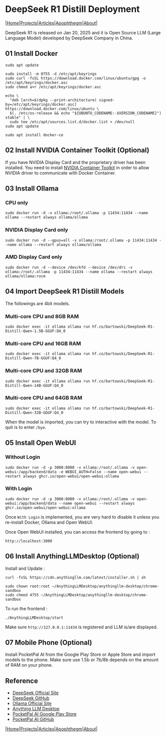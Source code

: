 # DeepSeek R1 Distill Deployment

|[Home](/README.md)|[Projects](/projects.md)|[Articles](/articles.md)|[Apophthegm](/apophthegm.md)|[About](/about.md)|

DeepSeek R1 is released on Jan 20, 2025 and it is Open Source LLM (Large Language Model) developed by DeepSeek Company in China.

## 01 Install Docker

```
sudo apt update

sudo install -m 0755 -d /etc/apt/keyrings
sudo curl -fsSL https://download.docker.com/linux/ubuntu/gpg -o /etc/apt/keyrings/docker.asc
sudo chmod a+r /etc/apt/keyrings/docker.asc

echo \
  "deb [arch=$(dpkg --print-architecture) signed-by=/etc/apt/keyrings/docker.asc] https://download.docker.com/linux/ubuntu \
  $(. /etc/os-release && echo "${UBUNTU_CODENAME:-$VERSION_CODENAME}") stable" | \
  sudo tee /etc/apt/sources.list.d/docker.list > /dev/null
sudo apt update

sudo apt install docker-ce
```

## 02 Install NVIDIA Container Toolkit (Optional)

If you have NVIDIA Display Card and the proprietary driver has been installed.  You need to install [NVIDIA Container Toolkit](https://docs.nvidia.com/datacenter/cloud-native/container-toolkit/latest/install-guide.html#installation) in order to allow NVIDIA driver to communicate with Docker Container.

## 03 Install Ollama

### CPU only

```
sudo docker run -d -v ollama:/root/.ollama -p 11434:11434 --name ollama --restart always ollama/ollama
```

### NVIDIA Display Card only

```
sudo docker run -d --gpus=all -v ollama:/root/.ollama -p 11434:11434 --name ollama --restart always ollama/ollama
```

### AMD Display Card only

```
sudo docker run -d --device /dev/kfd --device /dev/dri -v ollama:/root/.ollama -p 11434:11434 --name ollama --restart always ollama/ollama:rocm
```

## 04 Import DeepSeek R1 Distill Models

The followings are 4bit models.

### Multi-core CPU and 8GB RAM

```
sudo docker exec -it ollama ollama run hf.co/bartowski/DeepSeek-R1-Distill-Qwen-1.5B-GGUF:Q4_0
```

### Multi-core CPU and 16GB RAM

```
sudo docker exec -it ollama ollama run hf.co/bartowski/DeepSeek-R1-Distill-Qwen-7B-GGUF:Q4_0
```

### Multi-core CPU and 32GB RAM

```
sudo docker exec -it ollama ollama run hf.co/bartowski/DeepSeek-R1-Distill-Qwen-14B-GGUF:Q4_0
```

### Multi-core CPU and 64GB RAM

```
sudo docker exec -it ollama ollama run hf.co/bartowski/DeepSeek-R1-Distill-Qwen-32B-GGUF:Q4_0
```

When the model is imported, you can try to interactive with the model.  To quit is to enter ```/bye```.

## 05 Install Open WebUI

### Without Login

```
sudo docker run -d -p 3000:8080 -v ollama:/root/.ollama -v open-webui:/app/backend/data -e WEBUI_AUTH=False --name open-webui --restart always ghcr.io/open-webui/open-webui:ollama
```

### With Login

```
sudo docker run -d -p 3000:8080 -v ollama:/root/.ollama -v open-webui:/app/backend/data --name open-webui --restart always ghcr.io/open-webui/open-webui:ollama
```

Once ```With Login``` is implemented, you are very hard to disable it unless you re-install Docker, Ollama and Open WebUI.

Once Open WebUI installed, you can access the frontend by going to :

```
http://localhost:3000
```

## 06 Install AnythingLLMDesktop (Optional)

Install and Update :

```
curl -fsSL https://cdn.anythingllm.com/latest/installer.sh | sh

sudo chown root:root ~/AnythingLLMDesktop/anythingllm-desktop/chrome-sandbox
sudo chmod 4755 ~/AnythingLLMDesktop/anythingllm-desktop/chrome-sandbox
```

To run the frontend :

```
./AnythingLLMDesktop/start
```

Make sure ```http://127.0.0.1:11434``` is registered and LLM is/are displayed.

## 07 Mobile Phone (Optional)

Install PocketPal AI from the Google Play Store or Apple Store and import models to the phone.  Make sure use 1.5b or 7b/8b depends on the amount of RAM on your phone.

## Reference

- [DeepSeek Official Site](https://www.deepseek.com/)  
- [DeepSeek GitHub](https://github.com/deepseek-ai/DeepSeek-R1)  
- [Ollama Official Site](https://ollama.com/)  
- [Anything LLM Desktop](https://anythingllm.com/desktop)  
- [PocketPal AI Google Play Store](https://play.google.com/store/apps/details?id=com.pocketpalai)  
- [PocketPal AI GitHub](https://github.com/a-ghorbani/pocketpal-ai)  

|[Home](/README.md)|[Projects](/projects.md)|[Articles](/articles.md)|[Apophthegm](/apophthegm.md)|[About](/about.md)|
